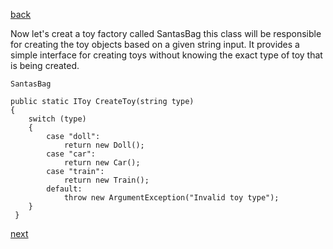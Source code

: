 [back](./page05.md)

Now let's creat a toy factory called SantasBag this class will be responsible for creating the toy objects based on a given string input. It provides a simple interface for creating toys without knowing the exact type of toy that is being created.

```
SantasBag
```


```
public static IToy CreateToy(string type)
{
    switch (type)
    {
        case "doll":
            return new Doll();
        case "car":
            return new Car();
        case "train":
            return new Train();
        default:
            throw new ArgumentException("Invalid toy type");
    }
 }

```

[next](./page07.md)

